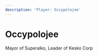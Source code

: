 ```yaml
---
description: 'Player: Occypolojee'
---
```


# Occypolojee

Mayor of Superalko, Leader of Kesko Corp

